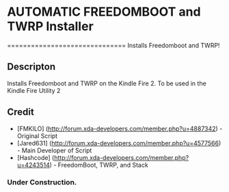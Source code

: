 # AUTOMATIC FREEDOMBOOT and TWRP Installer
==============================
Installs Freedomboot and TWRP!

## Descripton
Installs Freedomboot and TWRP on the Kindle Fire 2. To be used in the Kindle Fire Utility 2

## Credit
* [FMKILO] (http://forum.xda-developers.com/member.php?u=4887342) - Original Script
* [Jared631] (http://forum.xda-developers.com/member.php?u=4577566) - Main Developer of Script
* [Hashcode] (http://forum.xda-developers.com/member.php?u=4243514) - FreedomBoot, TWRP, and Stack
	
### Under Construction.